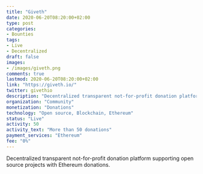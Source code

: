 ```yaml
---
title: "Giveth"
date: 2020-06-20T08:20:00+02:00
type: post
categories:
- Bounties
tags:
- Live
- Decentralized
draft: false
images:
- /images/giveth.png
comments: true
lastmod: 2020-06-20T08:20:00+02:00
link: "https://giveth.io/"
twitter: givethio
description: "Decentralized transparent not-for-profit donation platform supporting open source projects with Ethereum donations."
organization: "Community"
monetization: "Donations"
technology: "Open source, Blockchain, Ethereum"
status: "Live"
activity: 50
activity_text: "More than 50 donations"
payment_services: "Ethereum"
fee: "0%"
---
```


Decentralized transparent not-for-profit donation platform supporting open source projects with Ethereum donations.<!--more-->


